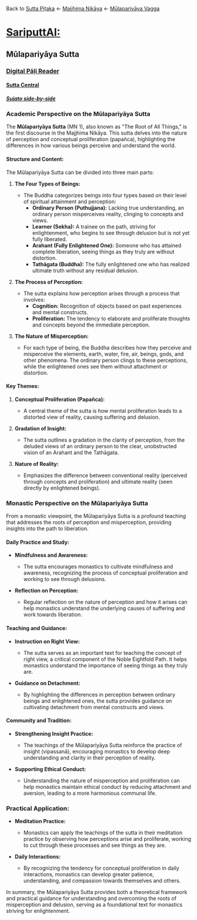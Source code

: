 Back to [Sutta Piṭaka](SuttaPiṭaka.md) <- [Majjhima Nikāya](MajjhimaNikāya.md) <- [Mūlapariyāya Vagga](MūlapariyāyaVagga.md)

# [SariputtAI:](https://chatgpt.com/g/g-p25UYT2UR-sariputtai)

## Mūlapariyāya Sutta

### [Digital Pāḷi Reader](https://www.digitalpalireader.online/_dprhtml/index.html?loc=m.0.0.0.0.0.0.m)

#### [Sutta Central](https://suttacentral.net/mn1)

##### [Sujato side-by-side](https://suttacentral.net/mn1/en/sujato?lang=en&layout=sidebyside&reference=none&notes=asterisk&highlight=false&script=latin)

### Academic Perspective on the Mūlapariyāya Sutta

The **Mūlapariyāya Sutta** (MN 1), also known as "The Root of All Things," is the first discourse in the Majjhima Nikāya. This sutta delves into the nature of perception and conceptual proliferation (papañca), highlighting the differences in how various beings perceive and understand the world.

#### Structure and Content:

The Mūlapariyāya Sutta can be divided into three main parts:

1. **The Four Types of Beings:**
   - The Buddha categorizes beings into four types based on their level of spiritual attainment and perception:
     - **Ordinary Person (Puthujjana):** Lacking true understanding, an ordinary person misperceives reality, clinging to concepts and views.
     - **Learner (Sekha):** A trainee on the path, striving for enlightenment, who begins to see through delusion but is not yet fully liberated.
     - **Arahant (Fully Enlightened One):** Someone who has attained complete liberation, seeing things as they truly are without distortion.
     - **Tathāgata (Buddha):** The fully enlightened one who has realized ultimate truth without any residual delusion.

2. **The Process of Perception:**
   - The sutta explains how perception arises through a process that involves:
     - **Cognition:** Recognition of objects based on past experiences and mental constructs.
     - **Proliferation:** The tendency to elaborate and proliferate thoughts and concepts beyond the immediate perception.

3. **The Nature of Misperception:**
   - For each type of being, the Buddha describes how they perceive and misperceive the elements, earth, water, fire, air, beings, gods, and other phenomena. The ordinary person clings to these perceptions, while the enlightened ones see them without attachment or distortion.

#### Key Themes:

1. **Conceptual Proliferation (Papañca):** 
   - A central theme of the sutta is how mental proliferation leads to a distorted view of reality, causing suffering and delusion.

2. **Gradation of Insight:**
   - The sutta outlines a gradation in the clarity of perception, from the deluded views of an ordinary person to the clear, unobstructed vision of an Arahant and the Tathāgata.

3. **Nature of Reality:**
   - Emphasizes the difference between conventional reality (perceived through concepts and proliferation) and ultimate reality (seen directly by enlightened beings).

### Monastic Perspective on the Mūlapariyāya Sutta

From a monastic viewpoint, the Mūlapariyāya Sutta is a profound teaching that addresses the roots of perception and misperception, providing insights into the path to liberation.

#### Daily Practice and Study:

- **Mindfulness and Awareness:** 
  - The sutta encourages monastics to cultivate mindfulness and awareness, recognizing the process of conceptual proliferation and working to see through delusions.

- **Reflection on Perception:**
  - Regular reflection on the nature of perception and how it arises can help monastics understand the underlying causes of suffering and work towards liberation.

#### Teaching and Guidance:

- **Instruction on Right View:**
  - The sutta serves as an important text for teaching the concept of right view, a critical component of the Noble Eightfold Path. It helps monastics understand the importance of seeing things as they truly are.

- **Guidance on Detachment:**
  - By highlighting the differences in perception between ordinary beings and enlightened ones, the sutta provides guidance on cultivating detachment from mental constructs and views.

#### Community and Tradition:

- **Strengthening Insight Practice:**
  - The teachings of the Mūlapariyāya Sutta reinforce the practice of insight (vipassanā), encouraging monastics to develop deep understanding and clarity in their perception of reality.

- **Supporting Ethical Conduct:**
  - Understanding the nature of misperception and proliferation can help monastics maintain ethical conduct by reducing attachment and aversion, leading to a more harmonious communal life.

### Practical Application:

- **Meditation Practice:**
  - Monastics can apply the teachings of the sutta in their meditation practice by observing how perceptions arise and proliferate, working to cut through these processes and see things as they are.

- **Daily Interactions:**
  - By recognizing the tendency for conceptual proliferation in daily interactions, monastics can develop greater patience, understanding, and compassion towards themselves and others.

In summary, the Mūlapariyāya Sutta provides both a theoretical framework and practical guidance for understanding and overcoming the roots of misperception and delusion, serving as a foundational text for monastics striving for enlightenment.

